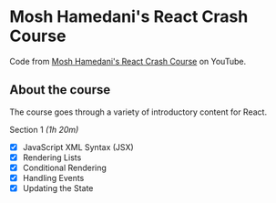 # Mosh Hamedani's React Crash Course
Code from [Mosh Hamedani's React Crash Course](https://www.youtube.com/watch?v=Ke90Tje7VS0&t) on YouTube.

## About the course
The course goes through a variety of introductory content for React.

Section 1 *(1h 20m)*
- [x] JavaScript XML Syntax (JSX)
- [x] Rendering Lists
- [x] Conditional Rendering
- [x] Handling Events
- [x] Updating the State
